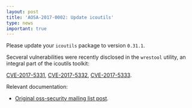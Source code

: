 ```yaml
---
layout: post
title: 'AOSA-2017-0002: Update icoutils'
type: news
important: true
---
```


Please update your `icoutils` package to version `0.31.1`.

Secveral vulnerabilities were recently disclosed in the `wrestool` utility, an integral part of the icoutils toolkit:

[CVE-2017-5331](https://cve.mitre.org/cgi-bin/cvename.cgi?name=CVE-2017-5331), [CVE-2017-5332](https://cve.mitre.org/cgi-bin/cvename.cgi?name=CVE-2017-5332), [CVE-2017-5333](https://cve.mitre.org/cgi-bin/cvename.cgi?name=CVE-2017-5333).

Relevant documentation:

- [Original oss-security mailing list post](http://seclists.org/oss-sec/2017/q1/38).